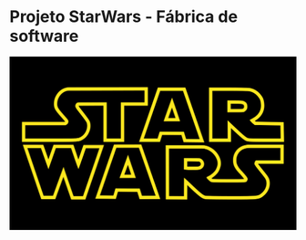 # Projeto StarWars - Fábrica de software
![StarWarsLogo](./projeto-starwars/public/Star_Wars_Logo.svg.png)

